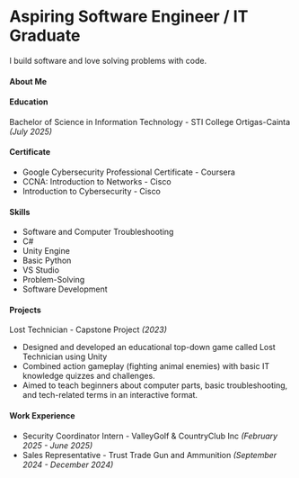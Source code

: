 # Aspiring Software Engineer / IT Graduate
I build software and love solving problems with code.

#### About Me
#### Education
Bachelor of Science in Information Technology - STI College Ortigas-Cainta _(July 2025)_
#### Certificate 
- Google Cybersecurity Professional Certificate - Coursera 
- CCNA: Introduction to Networks - Cisco
- Introduction to Cybersecurity - Cisco
  
#### Skills
- Software and Computer Troubleshooting
- C#
- Unity Engine
- Basic Python
- VS Studio
- Problem-Solving
- Software Development

#### Projects
Lost Technician - Capstone Project _(2023)_
- Designed and developed an educational top-down game called Lost Technician using Unity
- Combined action gameplay (fighting animal enemies) with basic IT knowledge quizzes and
challenges.
- Aimed to teach beginners about computer parts, basic troubleshooting, and tech-related
terms in an interactive format.

#### Work Experience
- Security Coordinator Intern - ValleyGolf & CountryClub Inc _(February 2025 - June 2025)_
- Sales Representative - Trust Trade Gun and Ammunition _(September 2024 - December 2024)_

